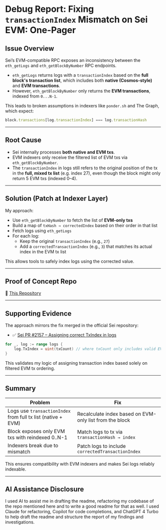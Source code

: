 
# Debug Report: Fixing `transactionIndex` Mismatch on Sei EVM: One-Pager

## Issue Overview

Sei’s EVM-compatible RPC exposes an inconsistency between the `eth_getLogs` and `eth_getBlockByNumber` RPC endpoints.

- `eth_getLogs` returns logs with a `transactionIndex` based on the **full block's transaction list**, which includes both **native (Cosmos-style)** and **EVM transactions**.
- However, `eth_getBlockByNumber` only returns the **EVM transactions**, indexed from `0...N-1`.

This leads to broken assumptions in indexers like `ponder.sh` and The Graph, which expect:
```ts
block.transactions[log.transactionIndex] === log.transactionHash
```

---

## Root Cause

- Sei internally processes **both native and EVM txs**.
- EVM indexers only receive the filtered list of EVM txs via `eth_getBlockByNumber`.
- The `transactionIndex` in logs still refers to the original position of the tx in the **full, mixed tx list** (e.g. index 27), even though the block might only return 5 EVM txs (indexed 0–4).

---

## Solution (Patch at Indexer Layer)

My approach:
- Use `eth_getBlockByNumber` to fetch the list of **EVM-only txs**
- Build a map of `txHash → correctedIndex` based on their order in that list
- Fetch logs using `eth_getLogs`
- For each log:
  - Keep the original `transactionIndex` (e.g., `27`)
  - Add a `correctedTransactionIndex` (e.g., `3`) that matches its actual index in the EVM tx list

This allows tools to safely index logs using the corrected value.

---

## Proof of Concept Repo

🔗 [This Repository](https://github.com/gitshreevatsa/ethLog-tx-mismatch) 

---

## Supporting Evidence

The approach mirrors the fix merged in the official Sei repository:
- ✅ [Sei PR #2157 – Assigning correct TxIndex in logs](https://github.com/sei-protocol/sei-chain/pull/2157)

```go
for _, log := range logs {
    log.TxIndex = uint(txCount) // where txCount only includes valid EVM txs
}
```

This validates my logic of assigning transaction index based solely on filtered EVM tx ordering.

---

## Summary

| Problem                                | Fix                                                    |
|----------------------------------------|---------------------------------------------------------|
| Logs use `transactionIndex` from full tx list (native + EVM) | Recalculate index based on EVM-only list from the block |
| Block exposes only EVM txs with reindexed 0..N-1            | Match logs to tx via `transactionHash → index`          |
| Indexers break due to mismatch                             | Patch logs to include `correctedTransactionIndex`       |

This ensures compatibility with EVM indexers and makes Sei logs reliably indexable.

---


## AI Assistance Disclosure
I used AI to assist me in drafting the readme, refactoring my codebase of the repo mentioned here and to write a good readme for that as well. I used Claude for refactoring, Copilot for code completions, and ChatGPT 4 Turbo to help draft the readme and structure the report of my findings and investigations.